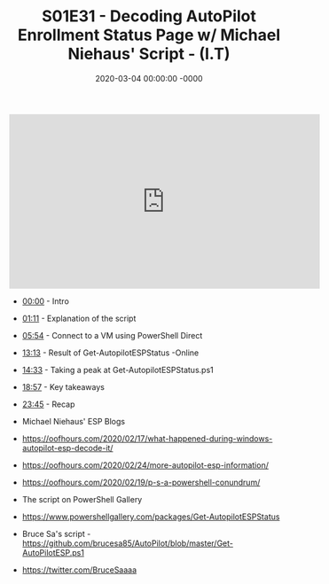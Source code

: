 ﻿---
layout: post
title: "S01E31 - Decoding AutoPilot Enrollment Status Page w/ Michael Niehaus' Script - (I.T)"
date: 2020-03-04 00:00:00 -0000
categories:
---

<iframe loading="lazy" width="560" height="315" src="https://www.youtube.com/embed/mG6JQNHvEWs" title="YouTube video player" frameborder="0" allow="accelerometer; autoplay; clipboard-write; encrypted-media; gyroscope; picture-in-picture" allowfullscreen></iframe>

 * [00:00](https://www.youtube.com/watch?v=mG6JQNHvEWs&t=0s) - Intro
 * [01:11](https://www.youtube.com/watch?v=mG6JQNHvEWs&t=71s) - Explanation of the script
 * [05:54](https://www.youtube.com/watch?v=mG6JQNHvEWs&t=354s) - Connect to a VM using PowerShell Direct
 * [13:13](https://www.youtube.com/watch?v=mG6JQNHvEWs&t=793s) - Result of Get-AutopilotESPStatus -Online
 * [14:33](https://www.youtube.com/watch?v=mG6JQNHvEWs&t=873s) - Taking a peak at Get-AutopilotESPStatus.ps1
 * [18:57](https://www.youtube.com/watch?v=mG6JQNHvEWs&t=1137s) - Key takeaways
 * [23:45](https://www.youtube.com/watch?v=mG6JQNHvEWs&t=1425s) - Recap

 * Michael Niehaus' ESP Blogs
 * https://oofhours.com/2020/02/17/what-happened-during-windows-autopilot-esp-decode-it/
 * https://oofhours.com/2020/02/24/more-autopilot-esp-information/
 * https://oofhours.com/2020/02/19/p-s-a-powershell-conundrum/

 * The script on PowerShell Gallery
 * https://www.powershellgallery.com/packages/Get-AutopilotESPStatus

 * Bruce Sa's script - https://github.com/brucesa85/AutoPilot/blob/master/Get-AutoPilotESP.ps1
 * https://twitter.com/BruceSaaaa

